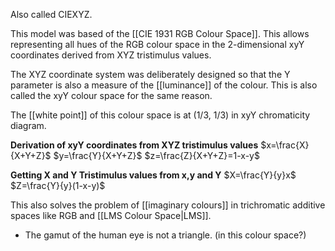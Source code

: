 Also called CIEXYZ.

This model was based of the [[CIE 1931 RGB Colour Space]]. This allows representing all hues of the RGB colour space in the 2-dimensional xyY coordinates derived from XYZ tristimulus values.

The XYZ coordinate system was deliberately designed so that the Y parameter is also a measure of the [[luminance]] of the colour. This is also called the xyY colour space for the same reason.

The [[white point]] of this colour space is at (1/3, 1/3) in xyY chromaticity diagram.

**Derivation of xyY coordinates from XYZ tristimulus values**
$x=\frac{X}{X+Y+Z}$
$y=\frac{Y}{X+Y+Z}$
$z=\frac{Z}{X+Y+Z}=1-x-y$

**Getting X and Y Tristimulus values from x,y and Y**
$X=\frac{Y}{y}x$
$Z=\frac{Y}{y}(1-x-y)$

This also solves the problem of [[imaginary colours]] in trichromatic additive spaces like RGB and [[LMS Colour Space|LMS]].

- The gamut of the human eye is not a triangle. (in this colour space?)